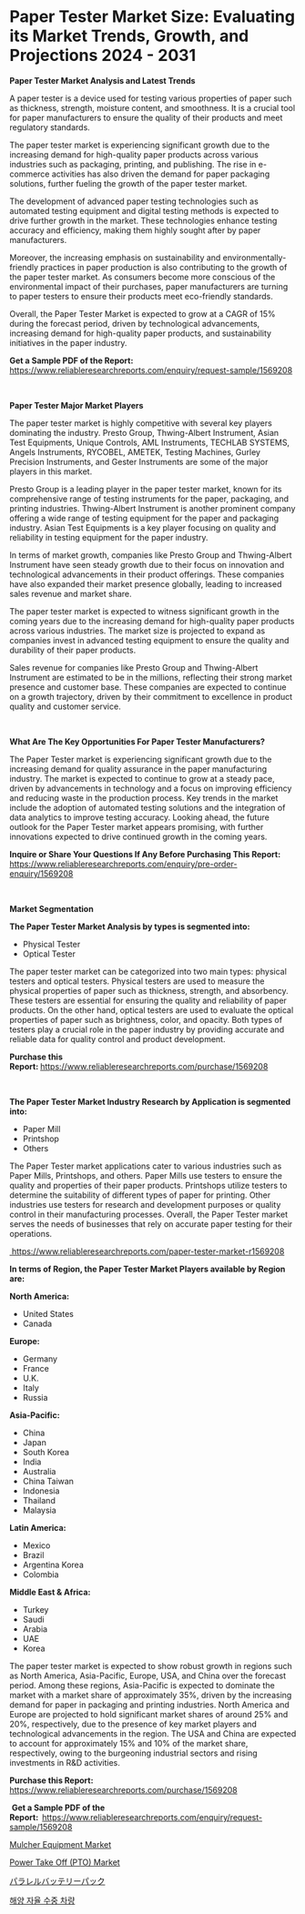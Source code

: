 <p><h1>Paper Tester Market Size: Evaluating its Market Trends, Growth, and Projections 2024 - 2031</h1></p><p><strong>Paper Tester Market Analysis and Latest Trends</strong></p>
<p><p>A paper tester is a device used for testing various properties of paper such as thickness, strength, moisture content, and smoothness. It is a crucial tool for paper manufacturers to ensure the quality of their products and meet regulatory standards.</p><p>The paper tester market is experiencing significant growth due to the increasing demand for high-quality paper products across various industries such as packaging, printing, and publishing. The rise in e-commerce activities has also driven the demand for paper packaging solutions, further fueling the growth of the paper tester market.</p><p>The development of advanced paper testing technologies such as automated testing equipment and digital testing methods is expected to drive further growth in the market. These technologies enhance testing accuracy and efficiency, making them highly sought after by paper manufacturers.</p><p>Moreover, the increasing emphasis on sustainability and environmentally-friendly practices in paper production is also contributing to the growth of the paper tester market. As consumers become more conscious of the environmental impact of their purchases, paper manufacturers are turning to paper testers to ensure their products meet eco-friendly standards.</p><p>Overall, the Paper Tester Market is expected to grow at a CAGR of 15% during the forecast period, driven by technological advancements, increasing demand for high-quality paper products, and sustainability initiatives in the paper industry.</p></p>
<p><strong>Get a Sample PDF of the Report:&nbsp;</strong> <a href="https://www.reliableresearchreports.com/enquiry/request-sample/1569208">https://www.reliableresearchreports.com/enquiry/request-sample/1569208</a></p>
<p>&nbsp;</p>
<p><strong>Paper Tester Major Market Players</strong></p>
<p><p>The paper tester market is highly competitive with several key players dominating the industry. Presto Group, Thwing-Albert Instrument, Asian Test Equipments, Unique Controls, AML Instruments, TECHLAB SYSTEMS, Angels Instruments, RYCOBEL, AMETEK, Testing Machines, Gurley Precision Instruments, and Gester Instruments are some of the major players in this market.</p><p>Presto Group is a leading player in the paper tester market, known for its comprehensive range of testing instruments for the paper, packaging, and printing industries. Thwing-Albert Instrument is another prominent company offering a wide range of testing equipment for the paper and packaging industry. Asian Test Equipments is a key player focusing on quality and reliability in testing equipment for the paper industry.</p><p>In terms of market growth, companies like Presto Group and Thwing-Albert Instrument have seen steady growth due to their focus on innovation and technological advancements in their product offerings. These companies have also expanded their market presence globally, leading to increased sales revenue and market share.</p><p>The paper tester market is expected to witness significant growth in the coming years due to the increasing demand for high-quality paper products across various industries. The market size is projected to expand as companies invest in advanced testing equipment to ensure the quality and durability of their paper products.</p><p>Sales revenue for companies like Presto Group and Thwing-Albert Instrument are estimated to be in the millions, reflecting their strong market presence and customer base. These companies are expected to continue on a growth trajectory, driven by their commitment to excellence in product quality and customer service.</p></p>
<p>&nbsp;</p>
<p><strong>What Are The Key Opportunities For Paper Tester Manufacturers?</strong></p>
<p><p>The Paper Tester market is experiencing significant growth due to the increasing demand for quality assurance in the paper manufacturing industry. The market is expected to continue to grow at a steady pace, driven by advancements in technology and a focus on improving efficiency and reducing waste in the production process. Key trends in the market include the adoption of automated testing solutions and the integration of data analytics to improve testing accuracy. Looking ahead, the future outlook for the Paper Tester market appears promising, with further innovations expected to drive continued growth in the coming years.</p></p>
<p><strong>Inquire or Share Your Questions If Any Before Purchasing This Report:</strong> <a href="https://www.reliableresearchreports.com/enquiry/pre-order-enquiry/1569208">https://www.reliableresearchreports.com/enquiry/pre-order-enquiry/1569208</a></p>
<p>&nbsp;</p>
<p><strong>Market Segmentation</strong></p>
<p><strong>The Paper Tester Market Analysis by types is segmented into:</strong></p>
<p><ul><li>Physical Tester</li><li>Optical Tester</li></ul></p>
<p><p>The paper tester market can be categorized into two main types: physical testers and optical testers. Physical testers are used to measure the physical properties of paper such as thickness, strength, and absorbency. These testers are essential for ensuring the quality and reliability of paper products. On the other hand, optical testers are used to evaluate the optical properties of paper such as brightness, color, and opacity. Both types of testers play a crucial role in the paper industry by providing accurate and reliable data for quality control and product development.</p></p>
<p><strong>Purchase this Report:&nbsp;</strong><a href="https://www.reliableresearchreports.com/purchase/1569208">https://www.reliableresearchreports.com/purchase/1569208</a></p>
<p>&nbsp;</p>
<p><strong>The Paper Tester Market Industry Research by Application is segmented into:</strong></p>
<p><ul><li>Paper Mill</li><li>Printshop</li><li>Others</li></ul></p>
<p><p>The Paper Tester market applications cater to various industries such as Paper Mills, Printshops, and others. Paper Mills use testers to ensure the quality and properties of their paper products. Printshops utilize testers to determine the suitability of different types of paper for printing. Other industries use testers for research and development purposes or quality control in their manufacturing processes. Overall, the Paper Tester market serves the needs of businesses that rely on accurate paper testing for their operations.</p></p>
<p><a href="https://www.reliableresearchreports.com/paper-tester-market-r1569208">&nbsp;https://www.reliableresearchreports.com/paper-tester-market-r1569208</a></p>
<p><strong>In terms of Region, the Paper Tester Market Players available by Region are:</strong></p>
<p>
    <p> <strong> North America: </strong>
        <ul>
            <li>United States</li>
            <li>Canada</li>
        </ul>
        </p> 
    <p> <strong> Europe: </strong>
        <ul>
            <li>Germany</li>
            <li>France</li>
            <li>U.K.</li>
            <li>Italy</li>
            <li>Russia</li>
        </ul>
        </p> 
    <p> <strong> Asia-Pacific: </strong>
        <ul>
            <li>China</li>
            <li>Japan</li>
            <li>South Korea</li>
            <li>India</li>
            <li>Australia</li>
            <li>China Taiwan</li>
            <li>Indonesia</li>
            <li>Thailand</li>
            <li>Malaysia</li>
        </ul>
        </p> 
    <p> <strong> Latin America: </strong>
        <ul>
            <li>Mexico</li>
            <li>Brazil</li>
            <li>Argentina Korea</li>
            <li>Colombia</li>
        </ul>
        </p> 
    <p> <strong> Middle East & Africa: </strong>
        <ul>
            <li>Turkey</li>
            <li>Saudi</li>
            <li>Arabia</li>
            <li>UAE</li>
            <li>Korea</li>
        </ul>
    </p>
    </p>
<p><p>The paper tester market is expected to show robust growth in regions such as North America, Asia-Pacific, Europe, USA, and China over the forecast period. Among these regions, Asia-Pacific is expected to dominate the market with a market share of approximately 35%, driven by the increasing demand for paper in packaging and printing industries. North America and Europe are projected to hold significant market shares of around 25% and 20%, respectively, due to the presence of key market players and technological advancements in the region. The USA and China are expected to account for approximately 15% and 10% of the market share, respectively, owing to the burgeoning industrial sectors and rising investments in R&D activities.</p></p>
<p><strong>Purchase this Report: </strong><a href="https://www.reliableresearchreports.com/purchase/1569208">https://www.reliableresearchreports.com/purchase/1569208</a></p>
<p>&nbsp;<strong>Get a Sample PDF of the Report:&nbsp;&nbsp;</strong><a href="https://www.reliableresearchreports.com/enquiry/request-sample/1569208">https://www.reliableresearchreports.com/enquiry/request-sample/1569208</a></p>
<p><strong></strong></p>
<p><p><a href="https://www.linkedin.com/pulse/mulcher-equipment-market-report-reveals-latest-trends-growth-xrogc?trackingId=5vZYdEa8VPn8AYHEO4Ff%2FA%3D%3D">Mulcher Equipment Market</a></p><p><a href="https://www.linkedin.com/pulse/power-take-off-pto-market-furnishes-information-share-trends-wf7be?trackingId=DcCuhN5NHxWV2iIV0Fwfew%3D%3D">Power Take Off (PTO) Market</a></p><p><a href="https://github.com/hilmi-2a/Market-Research-Report-List-1/blob/main/627161030004.md">パラレルバッテリーパック</a></p><p><a href="https://github.com/sougarounis/Market-Research-Report-List-3/blob/main/496178427746.md">해양 자율 수중 차량</a></p></p>
